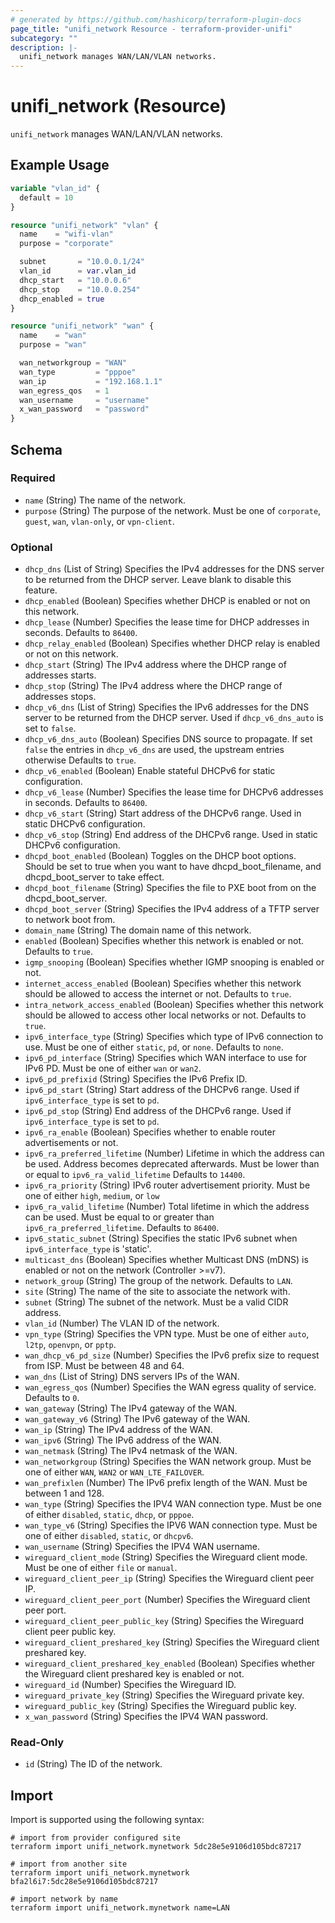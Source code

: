 ```yaml
---
# generated by https://github.com/hashicorp/terraform-plugin-docs
page_title: "unifi_network Resource - terraform-provider-unifi"
subcategory: ""
description: |-
  unifi_network manages WAN/LAN/VLAN networks.
---
```


# unifi_network (Resource)

`unifi_network` manages WAN/LAN/VLAN networks.

## Example Usage

```terraform
variable "vlan_id" {
  default = 10
}

resource "unifi_network" "vlan" {
  name    = "wifi-vlan"
  purpose = "corporate"

  subnet       = "10.0.0.1/24"
  vlan_id      = var.vlan_id
  dhcp_start   = "10.0.0.6"
  dhcp_stop    = "10.0.0.254"
  dhcp_enabled = true
}

resource "unifi_network" "wan" {
  name    = "wan"
  purpose = "wan"

  wan_networkgroup = "WAN"
  wan_type         = "pppoe"
  wan_ip           = "192.168.1.1"
  wan_egress_qos   = 1
  wan_username     = "username"
  x_wan_password   = "password"
}
```

<!-- schema generated by tfplugindocs -->
## Schema

### Required

- `name` (String) The name of the network.
- `purpose` (String) The purpose of the network. Must be one of `corporate`, `guest`, `wan`, `vlan-only`, or `vpn-client`.

### Optional

- `dhcp_dns` (List of String) Specifies the IPv4 addresses for the DNS server to be returned from the DHCP server. Leave blank to disable this feature.
- `dhcp_enabled` (Boolean) Specifies whether DHCP is enabled or not on this network.
- `dhcp_lease` (Number) Specifies the lease time for DHCP addresses in seconds. Defaults to `86400`.
- `dhcp_relay_enabled` (Boolean) Specifies whether DHCP relay is enabled or not on this network.
- `dhcp_start` (String) The IPv4 address where the DHCP range of addresses starts.
- `dhcp_stop` (String) The IPv4 address where the DHCP range of addresses stops.
- `dhcp_v6_dns` (List of String) Specifies the IPv6 addresses for the DNS server to be returned from the DHCP server. Used if `dhcp_v6_dns_auto` is set to `false`.
- `dhcp_v6_dns_auto` (Boolean) Specifies DNS source to propagate. If set `false` the entries in `dhcp_v6_dns` are used, the upstream entries otherwise Defaults to `true`.
- `dhcp_v6_enabled` (Boolean) Enable stateful DHCPv6 for static configuration.
- `dhcp_v6_lease` (Number) Specifies the lease time for DHCPv6 addresses in seconds. Defaults to `86400`.
- `dhcp_v6_start` (String) Start address of the DHCPv6 range. Used in static DHCPv6 configuration.
- `dhcp_v6_stop` (String) End address of the DHCPv6 range. Used in static DHCPv6 configuration.
- `dhcpd_boot_enabled` (Boolean) Toggles on the DHCP boot options. Should be set to true when you want to have dhcpd_boot_filename, and dhcpd_boot_server to take effect.
- `dhcpd_boot_filename` (String) Specifies the file to PXE boot from on the dhcpd_boot_server.
- `dhcpd_boot_server` (String) Specifies the IPv4 address of a TFTP server to network boot from.
- `domain_name` (String) The domain name of this network.
- `enabled` (Boolean) Specifies whether this network is enabled or not. Defaults to `true`.
- `igmp_snooping` (Boolean) Specifies whether IGMP snooping is enabled or not.
- `internet_access_enabled` (Boolean) Specifies whether this network should be allowed to access the internet or not. Defaults to `true`.
- `intra_network_access_enabled` (Boolean) Specifies whether this network should be allowed to access other local networks or not. Defaults to `true`.
- `ipv6_interface_type` (String) Specifies which type of IPv6 connection to use. Must be one of either `static`, `pd`, or `none`. Defaults to `none`.
- `ipv6_pd_interface` (String) Specifies which WAN interface to use for IPv6 PD. Must be one of either `wan` or `wan2`.
- `ipv6_pd_prefixid` (String) Specifies the IPv6 Prefix ID.
- `ipv6_pd_start` (String) Start address of the DHCPv6 range. Used if `ipv6_interface_type` is set to `pd`.
- `ipv6_pd_stop` (String) End address of the DHCPv6 range. Used if `ipv6_interface_type` is set to `pd`.
- `ipv6_ra_enable` (Boolean) Specifies whether to enable router advertisements or not.
- `ipv6_ra_preferred_lifetime` (Number) Lifetime in which the address can be used. Address becomes deprecated afterwards. Must be lower than or equal to `ipv6_ra_valid_lifetime` Defaults to `14400`.
- `ipv6_ra_priority` (String) IPv6 router advertisement priority. Must be one of either `high`, `medium`, or `low`
- `ipv6_ra_valid_lifetime` (Number) Total lifetime in which the address can be used. Must be equal to or greater than `ipv6_ra_preferred_lifetime`. Defaults to `86400`.
- `ipv6_static_subnet` (String) Specifies the static IPv6 subnet when `ipv6_interface_type` is 'static'.
- `multicast_dns` (Boolean) Specifies whether Multicast DNS (mDNS) is enabled or not on the network (Controller >=v7).
- `network_group` (String) The group of the network. Defaults to `LAN`.
- `site` (String) The name of the site to associate the network with.
- `subnet` (String) The subnet of the network. Must be a valid CIDR address.
- `vlan_id` (Number) The VLAN ID of the network.
- `vpn_type` (String) Specifies the VPN type. Must be one of either `auto`, `l2tp`, `openvpn`, or `pptp`.
- `wan_dhcp_v6_pd_size` (Number) Specifies the IPv6 prefix size to request from ISP. Must be between 48 and 64.
- `wan_dns` (List of String) DNS servers IPs of the WAN.
- `wan_egress_qos` (Number) Specifies the WAN egress quality of service. Defaults to `0`.
- `wan_gateway` (String) The IPv4 gateway of the WAN.
- `wan_gateway_v6` (String) The IPv6 gateway of the WAN.
- `wan_ip` (String) The IPv4 address of the WAN.
- `wan_ipv6` (String) The IPv6 address of the WAN.
- `wan_netmask` (String) The IPv4 netmask of the WAN.
- `wan_networkgroup` (String) Specifies the WAN network group. Must be one of either `WAN`, `WAN2` or `WAN_LTE_FAILOVER`.
- `wan_prefixlen` (Number) The IPv6 prefix length of the WAN. Must be between 1 and 128.
- `wan_type` (String) Specifies the IPV4 WAN connection type. Must be one of either `disabled`, `static`, `dhcp`, or `pppoe`.
- `wan_type_v6` (String) Specifies the IPV6 WAN connection type. Must be one of either `disabled`, `static`, or `dhcpv6`.
- `wan_username` (String) Specifies the IPV4 WAN username.
- `wireguard_client_mode` (String) Specifies the Wireguard client mode. Must be one of either `file` or `manual`.
- `wireguard_client_peer_ip` (String) Specifies the Wireguard client peer IP.
- `wireguard_client_peer_port` (Number) Specifies the Wireguard client peer port.
- `wireguard_client_peer_public_key` (String) Specifies the Wireguard client peer public key.
- `wireguard_client_preshared_key` (String) Specifies the Wireguard client preshared key.
- `wireguard_client_preshared_key_enabled` (Boolean) Specifies whether the Wireguard client preshared key is enabled or not.
- `wireguard_id` (Number) Specifies the Wireguard ID.
- `wireguard_private_key` (String) Specifies the Wireguard private key.
- `wireguard_public_key` (String) Specifies the Wireguard public key.
- `x_wan_password` (String) Specifies the IPV4 WAN password.

### Read-Only

- `id` (String) The ID of the network.

## Import

Import is supported using the following syntax:

```shell
# import from provider configured site
terraform import unifi_network.mynetwork 5dc28e5e9106d105bdc87217

# import from another site
terraform import unifi_network.mynetwork bfa2l6i7:5dc28e5e9106d105bdc87217

# import network by name
terraform import unifi_network.mynetwork name=LAN
```
